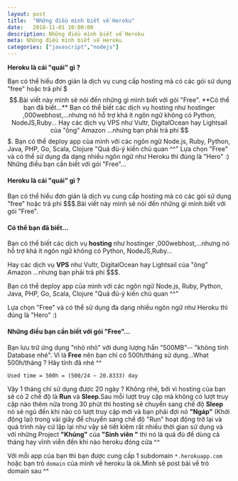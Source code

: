 ```yaml
---
layout: post
title:  "Những điều mình biết về Heroku"
date:   2018-11-01 10:00:00
description: Những điều mình biết về Heroku
meta: Những điều mình biết về Heroku
categories: ["javascript","nodejs"]
---
```

**Heroku là cái "quái" gì ?**

Bạn có thể hiểu đơn giản là dịch vụ cung cấp hosting mà có các gói sử dụng "free" hoặc trả phí $$$.Bài viết
này mình sẽ nói đến những gì mình biết với gói "Free".
**Có thể bạn đã biết...**
Bạn có thể biết các dịch vụ hosting như hostinger ,000webhost,...nhưng nó hỗ trợ khá ít ngôn ngữ không có Python, NodeJS,Ruby...
Hay các dịch vụ VPS như Vultr, DigitalOcean hay Lightsail của "ông" Amazon ...nhưng bạn phải trả phí $$$.
Bạn có thể deploy app của mình với các ngôn ngữ Node.js, Ruby, Python, Java, PHP, Go, Scala, Clojure "Quá đủ-ý kiến chủ quan ^^"
Lựa chọn "Free" và có thể sử dụng đa dạng nhiều ngôn ngữ như Heroku thì đúng là "Hero" :)
Những điều bạn cần biết với gói "Free"...

<h4> Heroku là cái "quái" gì ?</h4>
<p>Bạn có thể hiểu đơn giản là dịch vụ cung cấp hosting mà có các gói sử dụng "free" hoặc trả phí $$$.Bài viết
này mình sẽ nói đến những gì mình biết với gói "Free".<p>
<h4>Có thể bạn đã biết... </h4>
<p>Bạn có thể biết các dịch vụ <b>hosting</b> như hostinger ,000webhost,...nhưng nó hỗ trợ khá ít ngôn ngữ không có Python, NodeJS,Ruby...</p>
<p>Hay các dịch vụ <b>VPS</b> như Vultr, DigitalOcean hay Lightsail của "ông" Amazon ...nhưng bạn phải trả phí $$$.</p>
<p>Bạn có thể deploy app của mình với các ngôn ngữ Node.js, Ruby, Python, Java, PHP, Go, Scala, Clojure "Quá đủ-ý kiến chủ quan ^^"</p>
<p>Lựa chọn "Free" và có thể sử dụng đa dạng nhiều ngôn ngữ như Heroku thì đúng là "Hero" :)</p>
<h4>Những điều bạn cần biết với gói "Free"...</h4>
<p>Bạn lưu trữ ứng dụng "nhỏ nhỏ" với dung lượng hẳn "500MB"-- "không tính Database nhé".
Vì là <b>Free</b> nên bạn chỉ có 500h/tháng sử dụng...What 500h/tháng ? Hãy tính đã nhé ^^ </p>
<code>Used time = 500h = (500/24 ~ 20.8333) day</code>
<p> Vậy 1 tháng chỉ sử dụng được 20 ngày ? Không nhé, bởi vì hosting của bạn sẽ có 2 chế độ là <b>Run</b> và <b>Sleep</b>.Sau mỗi lượt truy cập mà không có lượt truy cập nào thêm nữa trong 30 phút thì hosting sẽ chuyển sang chế độ <b>Sleep</b> nó sẽ ngủ đến khi nào có lượt truy cập mới và bạn phải đợi nó <b>"Ngáp"</b> (Khởi động lại) trong vài giây để chuyển sang chế độ "Run" hoạt động trở lại và quá trình này cứ lặp lại như vậy sẽ tiết kiệm rất nhiều thời gian sử dụng và với những Project <b>"Khủng"</b> của <b>"Sinh viên "</b> thì nó là quá đủ để dùng cả tháng hay vĩnh viễn đến khi nào heroku đóng cửa ^^</p>
<p>Với mỗi app của bạn thì bạn được cung cấp 1 subdomain <code>*.herokuapp.com</code> hoặc bạn trỏ <code>domain</code> của mình về heroku là ok.Mình sẽ post bài về trỏ domain sau ^^</p>  
